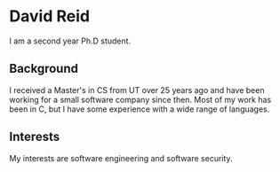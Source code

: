 # David Reid
I am a second year Ph.D student.

## Background
I received a Master's in CS from UT over 25 years ago and have been working for a small software company since then. 
Most of my work has been in C, but I have some experience with a wide range of languages.

## Interests
My interests are software engineering and software security. 
